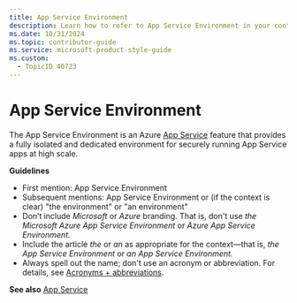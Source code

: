 ```yaml
---
title: App Service Environment
description: Learn how to refer to App Service Environment in your content.
ms.date: 10/31/2024
ms.topic: contributor-guide
ms.service: microsoft-product-style-guide
ms.custom:
  - TopicID 40723
---
```



# App Service Environment

The App Service Environment is an Azure [App Service](~\a_z_names_terms\a\app-service.md) feature that provides a fully isolated and dedicated environment for securely running App Service apps at high scale.

**Guidelines**

- First mention: App Service Environment 
- Subsequent mentions: App Service Environment or (if the context is clear) "the environment" or "an environment"
- Don’t include *Microsoft* or *Azure* branding. That is, don't use *the Microsoft Azure App Service Environment* or *Azure App Service Environment.*
- Include the article *the* or *an* as appropriate for the context—that is, *the App Service Environment* or *an App Service Environment.*
- Always spell out the name; don't use an acronym or abbreviation. For details, see [Acronyms + abbreviations](~\acronyms-and-abbreviations.md).

**See also** [App Service](~\a_z_names_terms\a\app-service.md)  

